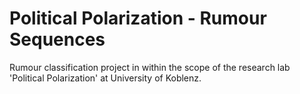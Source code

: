 # Political Polarization - Rumour Sequences
Rumour classification project in within the scope of the research lab 'Political Polarization' at University of Koblenz.
